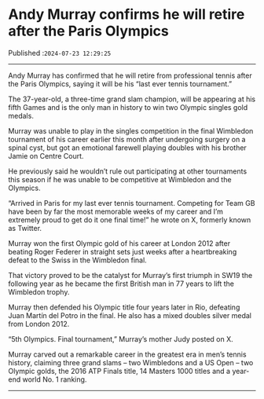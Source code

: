 # Andy Murray confirms he will retire after the Paris Olympics

Published :`2024-07-23 12:29:25`

---

Andy Murray has confirmed that he will retire from professional tennis after the Paris Olympics, saying it will be his “last ever tennis tournament.”

The 37-year-old, a three-time grand slam champion, will be appearing at his fifth Games and is the only man in history to win two Olympic singles gold medals.

Murray was unable to play in the singles competition in the final Wimbledon tournament of his career earlier this month after undergoing surgery on a spinal cyst, but got an emotional farewell playing doubles with his brother Jamie on Centre Court.

He previously said he wouldn’t rule out participating at other tournaments this season if he was unable to be competitive at Wimbledon and the Olympics.

“Arrived in Paris for my last ever tennis tournament. Competing for Team GB have been by far the most memorable weeks of my career and I’m extremely proud to get do it one final time!” he wrote on X, formerly known as Twitter.

Murray won the first Olympic gold of his career at London 2012 after beating Roger Federer in straight sets just weeks after a heartbreaking defeat to the Swiss in the Wimbledon final.

That victory proved to be the catalyst for Murray’s first triumph in SW19 the following year as he became the first British man in 77 years to lift the Wimbledon trophy.

Murray then defended his Olympic title four years later in Rio, defeating Juan Martín del Potro in the final. He also has a mixed doubles silver medal from London 2012.

“5th Olympics. Final tournament,” Murray’s mother Judy posted on X.

Murray carved out a remarkable career in the greatest era in men’s tennis history, claiming three grand slams – two Wimbledons and a US Open – two Olympic golds, the 2016 ATP Finals title, 14 Masters 1000 titles and a year-end world No. 1 ranking.

---

